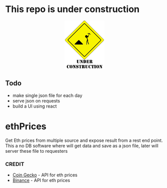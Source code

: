 # This repo is under construction

 <div align="center" >
      <img
        src="./undCon.gif"
        alt="under construction"
        width="25%"
        height="25%"
      />
  </div>

## Todo 
- make single json file for each day
- serve json on requests
- build a UI using react

# ethPrices
Get Eth prices from multiple source and expose result from a rest end point.
This a no DB software where will get data and save as a json file, later will server these file to requesters

### CREDIT
- [Coin Gecko](https://www.coingecko.com/) - API for eth prices
- [Binance](https://www.binance.com/) - API for eth prices 

